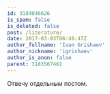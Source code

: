 ```yaml
---
id: 3184046626
is_spam: false
is_deleted: false
post: /literature/
date: 2017-03-03T06:46:47Z
author_fullname: 'Ivan Grishaev'
author_nickname: 'igrishaev'
author_is_anon: false
parent: 3183567461
---
```


<p>Отвечу отдельным постом.</p>
